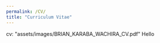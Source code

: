 ```yaml
---
permalink: /CV/
title: "Curriculum Vitae"
---
```

cv: "assets/images/BRIAN_KARABA_WACHIRA_CV.pdf"
Hello
